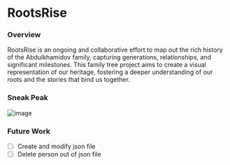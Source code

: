 # RootsRise

### Overview

RootsRise is an ongoing and collaborative effort to map out the rich history of the Abdulkhamidov family, capturing generations, relationships, and significant milestones. This family tree project aims to create a visual representation of our heritage, fostering a deeper understanding of our roots and the stories that bind us together.

### Sneak Peak

![image](https://github.com/shohinsan/RootsRise/assets/22685770/15d77e20-5ab9-4c29-8ee4-2b31d8b96aea)

### Future Work

- [ ] Create and modify json file
- [ ] Delete person out of json file
